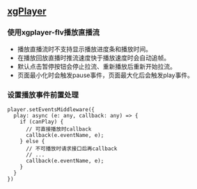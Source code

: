 ## [xgPlayer](https://h5player.bytedance.com/)
### 使用xgplayer-flv播放直播流
- 播放直播流时不支持显示播放进度条和播放时间。
- 在播放回放直播时推流速度快于播放速度时会自动追帧。
- 默认点击暂停按钮会停止拉流、重新播放后重新开始拉流。
- 页面最小化时会触发pause事件，页面最大化后会触发play事件。
### 设置播放事件前置处理
```
player.setEventsMiddleware({
  play: async (e: any, callback: any) => {
    if (canPlay) {
      // 可直接播放时callback
      callback(e.eventName, e);
    } else {
      // 不可播放时请求接口后再callback
      // ...
      callback(e.eventName, e);
    }
  }
})
```